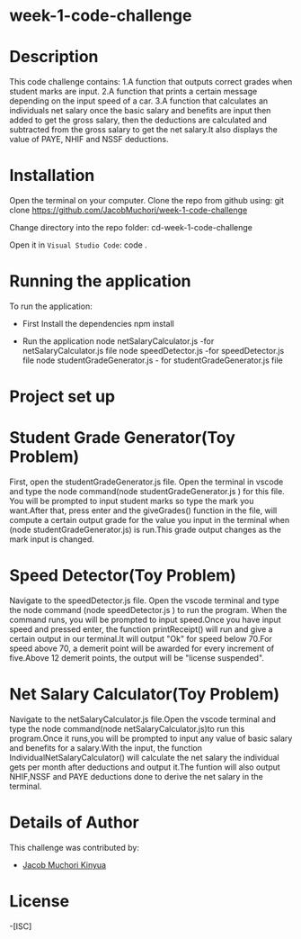 # week-1-code-challenge

# Description
This code challenge contains:
 1.A function that outputs correct grades when student marks are input.
 2.A function that prints a certain message depending on the input speed of a car.
 3.A function that calculates an individuals net salary once the basic salary and benefits are input then added to get the gross salary, then the deductions are calculated and subtracted from the gross salary to get the net salary.It also displays the value of PAYE, NHIF and NSSF deductions.

# Installation
Open the terminal on your computer.
Clone the repo from github using:
  git clone https://github.com/JacobMuchori/week-1-code-challenge

Change directory into the repo folder:
  cd-week-1-code-challenge

Open it in ``Visual Studio Code``:
  code .

# Running the application
To run the application:

- First Install the dependencies
  npm install

- Run the application
  node netSalaryCalculator.js -for netSalaryCalculator.js file
  node speedDetector.js -for speedDetector.js file
  node studentGradeGenerator.js - for studentGradeGenerator.js file


# Project set up
  # Student Grade Generator(Toy Problem)
First, open the studentGradeGenerator.js file. Open the terminal in vscode and type the node command(node studentGradeGenerator.js ) for this file. You will be prompted to input student marks so type the mark you want.After that, press enter and the giveGrades() function in the file, will compute a certain output grade for the value you input in the terminal when (node studentGradeGenerator.js) is run.This grade output changes as the mark input is changed.
 
  # Speed Detector(Toy Problem)
Navigate to the speedDetector.js file. Open the vscode terminal and type the node command (node speedDetector.js ) to run the program. When the command runs, you will be prompted to input speed.Once you have input speed and pressed enter, the function printReceipt() will run and give a certain output in our terminal.It will output "Ok" for speed below 70.For speed above 70, a demerit point will be awarded for every increment of five.Above 12 demerit points, the output will be "license suspended".

 # Net Salary Calculator(Toy Problem)
Navigate to the netSalaryCalculator.js file.Open the vscode terminal and type the node command(node netSalaryCalculator.js)to run this program.Once it runs,you will be prompted to input any value of basic salary and benefits for a salary.With the input, the function IndividualNetSalaryCalculator() will calculate the net salary the individual gets per month after deductions and output it.The funtion will also output NHIF,NSSF and PAYE deductions done to derive the net salary in the terminal.


# Details of Author
 This challenge was contributed by:
- [Jacob Muchori Kinyua](https://github.com/JacobMuchori)

# License
-[ISC]